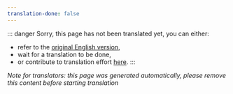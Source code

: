 ```yaml
---
translation-done: false
---
```

::: danger
Sorry, this page has not been translated yet, you can either:
- refer to the [original English version](<..\..\fr\README.md>),
- wait for a translation to be done,
- or contribute to translation effort [here](https://github.com/bsmg/wiki).
:::

_Note for translators: this page was generated automatically, please remove this content before starting translation_
